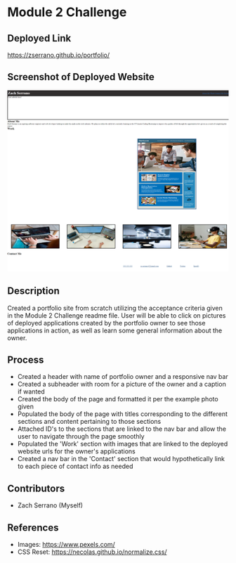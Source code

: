# Module 2 Challenge

## Deployed Link
https://zserrano.github.io/portfolio/

## Screenshot of Deployed Website
![Image shows a version of a portfolio page](/assets/images/module2deployedapp.png)

## Description
Created a portfolio site from scratch utilizing the acceptance criteria given in the Module 2 Challenge readme file. User will be able to click on pictures of deployed applications created by the portfolio owner to see those applications in action, as well as learn some general information about the owner.

## Process
- Created a header with name of portfolio owner and a responsive nav bar
- Created a subheader with room for a picture of the owner and a caption if wanted
- Created the body of the page and formatted it per the example photo given
- Populated the body of the page with titles corresponding to the different sections and content pertaining to those sections
- Attached ID's to the sections that are linked to the nav bar and allow the user to navigate through the page smoothly
- Populated the 'Work' section with images that are linked to the deployed website urls for the owner's applications
- Created a nav bar in the 'Contact' section that would hypothetically link to each piece of contact info as needed

## Contributors
- Zach Serrano (Myself)

## References
- Images: https://www.pexels.com/
- CSS Reset: https://necolas.github.io/normalize.css/
